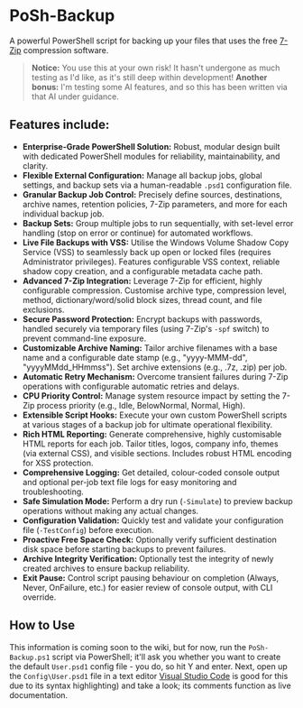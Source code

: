 # PoSh-Backup
A powerful PowerShell script for backing up your files that uses the free [7-Zip](https://www.7-zip.org/) compression software.

> **Notice:** You use this at your own risk! It hasn't undergone as much testing as I'd like, as it's still deep within development! **Another bonus:** I'm testing some AI features, and so this has been written via that AI under guidance.

## Features include:
*   **Enterprise-Grade PowerShell Solution:** Robust, modular design built with dedicated PowerShell modules for reliability, maintainability, and clarity.
*   **Flexible External Configuration:** Manage all backup jobs, global settings, and backup sets via a human-readable `.psd1` configuration file.
*   **Granular Backup Job Control:** Precisely define sources, destinations, archive names, retention policies, 7-Zip parameters, and more for each individual backup job.
*   **Backup Sets:** Group multiple jobs to run sequentially, with set-level error handling (stop on error or continue) for automated workflows.
*   **Live File Backups with VSS:** Utilise the Windows Volume Shadow Copy Service (VSS) to seamlessly back up open or locked files (requires Administrator privileges). Features configurable VSS context, reliable shadow copy creation, and a configurable metadata cache path.
*   **Advanced 7-Zip Integration:** Leverage 7-Zip for efficient, highly configurable compression. Customise archive type, compression level, method, dictionary/word/solid block sizes, thread count, and file exclusions.
*   **Secure Password Protection:** Encrypt backups with passwords, handled securely via temporary files (using 7-Zip's `-spf` switch) to prevent command-line exposure.
*   **Customizable Archive Naming:** Tailor archive filenames with a base name and a configurable date stamp (e.g., "yyyy-MMM-dd", "yyyyMMdd_HHmmss"). Set archive extensions (e.g., .7z, .zip) per job.
*   **Automatic Retry Mechanism:** Overcome transient failures during 7-Zip operations with configurable automatic retries and delays.
*   **CPU Priority Control:** Manage system resource impact by setting the 7-Zip process priority (e.g., Idle, BelowNormal, Normal, High).
*   **Extensible Script Hooks:** Execute your own custom PowerShell scripts at various stages of a backup job for ultimate operational flexibility.
*   **Rich HTML Reporting:** Generate comprehensive, highly customisable HTML reports for each job. Tailor titles, logos, company info, themes (via external CSS), and visible sections. Includes robust HTML encoding for XSS protection.
*   **Comprehensive Logging:** Get detailed, colour-coded console output and optional per-job text file logs for easy monitoring and troubleshooting.
*   **Safe Simulation Mode:** Perform a dry run (`-Simulate`) to preview backup operations without making any actual changes.
*   **Configuration Validation:** Quickly test and validate your configuration file (`-TestConfig`) before execution.
*   **Proactive Free Space Check:** Optionally verify sufficient destination disk space before starting backups to prevent failures.
*   **Archive Integrity Verification:** Optionally test the integrity of newly created archives to ensure backup reliability.
*   **Exit Pause:** Control script pausing behaviour on completion (Always, Never, OnFailure, etc.) for easier review of console output, with CLI override.

## How to Use
This information is coming soon to the wiki, but for now, run the `PoSh-Backup.ps1` script via PowerShell; it'll ask you whether you want to create the default `User.psd1` config file - you do, so hit Y and enter. Next, open up the `Config\User.psd1` file in a text editor [Visual Studio Code](https://code.visualstudio.com/) is good for this due to its syntax highlighting) and take a look; its comments function as live documentation.
